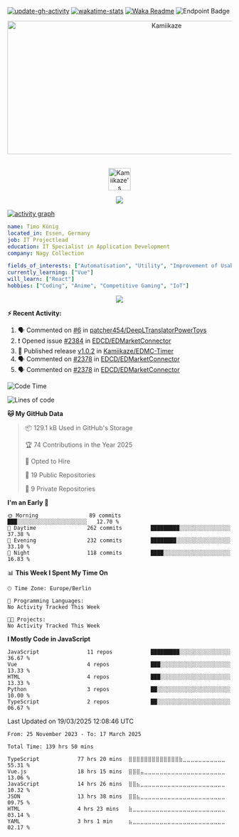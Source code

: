 [![update-gh-activity](https://github.com/Kamiikaze/Kamiikaze/actions/workflows/update-gh-activity.yml/badge.svg)](https://github.com/Kamiikaze/Kamiikaze/actions/workflows/update-gh-activity.yml)
[![wakatime-stats](https://github.com/Kamiikaze/Kamiikaze/actions/workflows/update-timestats.yml/badge.svg)](https://github.com/Kamiikaze/Kamiikaze/actions/workflows/update-timestats.yml)
[![Waka Readme](https://github.com/Kamiikaze/Kamiikaze/actions/workflows/waka-simple.yml/badge.svg)](https://github.com/Kamiikaze/Kamiikaze/actions/workflows/waka-simple.yml)
![Endpoint Badge](https://img.shields.io/endpoint?url=https%3A%2F%2Fhits.dwyl.com%2FKamiikaze%2FKamiikaze.json&label=Views)

<!--p align="center">
<img alt="loficity" width="600px" src="https://github.com/HyunCafe/HyunCafe/raw/main/assests/loficity.gif"</img>
</p-->

<p align="center">
  <img src="https://socialify.git.ci/Kamiikaze/Kamiikaze/image?font=Source%20Code%20Pro&forks=0&issues=0&language=1&name=1&owner=1&pattern=Plus&pulls=0&stargazers=0&theme=Dark" alt="Kamiikaze" width="700" height="300" />
</p>

<p align="center">
<br/>
<a href="https://open.spotify.com/user/timo1322">
  <img alt="Kamiikaze's Spotify" width="50px" src="https://user-images.githubusercontent.com/43545812/144035120-1ad5169b-91c7-4078-bef9-6a82c733f373.png" />
</a>
<br>
</p>

<p align="center">
  <img alig src="https://github-profile-trophy.vercel.app/?username=Kamiikaze&theme=onedark&column=-1" />
</p>

[![activity graph](https://github-readme-activity-graph.vercel.app/graph?username=Kamiikaze&theme=github-dark-dimmed&custom_title=Kamiikaze%20Activity%20Graph&hide_border=true)](https://github.com/ashutosh00710/github-readme-activity-graph)

```yaml
name: Timo König
located_in: Essen, Germany
job: IT Projectlead
education: IT Specialist in Application Development
company: Nagy Collection

fields_of_interests: ["Automatisation", "Utility", "Improvement of Usability", "Localization"]
currently_learning: ["Vue"]
will_learn: ["React"]
hobbies: ["Coding", "Anime", "Competitive Gaming", "IoT"]
```

<!--p align="center">
  <img src="https://spotify-github-profile.vercel.app/api/view?uid=11147618695&cover_image=true&theme=novatorem&show_offline=true&background_color=121212&interchange=false&bar_color=53b14f&bar_color_cover=false">
</p-->

<p align="center">
  <img src="https://spotify-recently-played-readme.vercel.app/api?user=timo1322&count=5">
</p>


**:zap: Recent Activity:**

<!--START_SECTION:activity-->
1. 🗣 Commented on [#6](https://github.com/patcher454/DeepLTranslatorPowerToys/issues/6#issuecomment-2700879390) in [patcher454/DeepLTranslatorPowerToys](https://github.com/patcher454/DeepLTranslatorPowerToys)
2. ❗ Opened issue [#2384](https://github.com/EDCD/EDMarketConnector/issues/2384) in [EDCD/EDMarketConnector](https://github.com/EDCD/EDMarketConnector)
3. 🚀 Published release [v1.0.2](https://github.com/Kamiikaze/EDMC-Timer/releases/tag/v1.0.2) in [Kamiikaze/EDMC-Timer](https://github.com/Kamiikaze/EDMC-Timer)
4. 🗣 Commented on [#2378](https://github.com/EDCD/EDMarketConnector/issues/2378#issuecomment-2692495422) in [EDCD/EDMarketConnector](https://github.com/EDCD/EDMarketConnector)
5. 🗣 Commented on [#2378](https://github.com/EDCD/EDMarketConnector/issues/2378#issuecomment-2692493439) in [EDCD/EDMarketConnector](https://github.com/EDCD/EDMarketConnector)
<!--END_SECTION:activity-->

<!--START_SECTION:waka-->
![Code Time](http://img.shields.io/badge/Code%20Time-139%20hrs%2050%20mins-blue)

![Lines of code](https://img.shields.io/badge/From%20Hello%20World%20I%27ve%20Written-1.8%20million%20lines%20of%20code-blue)

**🐱 My GitHub Data** 

> 📦 129.1 kB Used in GitHub's Storage 
 > 
> 🏆 74 Contributions in the Year 2025
 > 
> 💼 Opted to Hire
 > 
> 📜 19 Public Repositories 
 > 
> 🔑 9 Private Repositories 
 > 
**I'm an Early 🐤** 

```text
🌞 Morning                89 commits          ███░░░░░░░░░░░░░░░░░░░░░░   12.70 % 
🌆 Daytime                262 commits         █████████░░░░░░░░░░░░░░░░   37.38 % 
🌃 Evening                232 commits         ████████░░░░░░░░░░░░░░░░░   33.10 % 
🌙 Night                  118 commits         ████░░░░░░░░░░░░░░░░░░░░░   16.83 % 
```


📊 **This Week I Spent My Time On** 

```text
🕑︎ Time Zone: Europe/Berlin

💬 Programming Languages: 
No Activity Tracked This Week

🐱‍💻 Projects: 
No Activity Tracked This Week
```

**I Mostly Code in JavaScript** 

```text
JavaScript               11 repos            █████████░░░░░░░░░░░░░░░░   36.67 % 
Vue                      4 repos             ███░░░░░░░░░░░░░░░░░░░░░░   13.33 % 
HTML                     4 repos             ███░░░░░░░░░░░░░░░░░░░░░░   13.33 % 
Python                   3 repos             ██░░░░░░░░░░░░░░░░░░░░░░░   10.00 % 
TypeScript               2 repos             ██░░░░░░░░░░░░░░░░░░░░░░░   06.67 % 
```




 Last Updated on 19/03/2025 12:08:46 UTC
<!--END_SECTION:waka-->

<!--START_SECTION:waka-simple-->

```text
From: 25 November 2023 - To: 17 March 2025

Total Time: 139 hrs 50 mins

TypeScript            77 hrs 20 mins  ⣿⣿⣿⣿⣿⣿⣿⣿⣿⣿⣿⣿⣿⣷⣀⣀⣀⣀⣀⣀⣀⣀⣀⣀⣀   55.31 %
Vue.js                18 hrs 15 mins  ⣿⣿⣿⣤⣀⣀⣀⣀⣀⣀⣀⣀⣀⣀⣀⣀⣀⣀⣀⣀⣀⣀⣀⣀⣀   13.06 %
JavaScript            14 hrs 26 mins  ⣿⣿⣦⣀⣀⣀⣀⣀⣀⣀⣀⣀⣀⣀⣀⣀⣀⣀⣀⣀⣀⣀⣀⣀⣀   10.32 %
JSON                  13 hrs 38 mins  ⣿⣿⣦⣀⣀⣀⣀⣀⣀⣀⣀⣀⣀⣀⣀⣀⣀⣀⣀⣀⣀⣀⣀⣀⣀   09.75 %
HTML                  4 hrs 23 mins   ⣷⣀⣀⣀⣀⣀⣀⣀⣀⣀⣀⣀⣀⣀⣀⣀⣀⣀⣀⣀⣀⣀⣀⣀⣀   03.14 %
YAML                  3 hrs 1 min     ⣦⣀⣀⣀⣀⣀⣀⣀⣀⣀⣀⣀⣀⣀⣀⣀⣀⣀⣀⣀⣀⣀⣀⣀⣀   02.17 %
```

<!--END_SECTION:waka-simple-->
